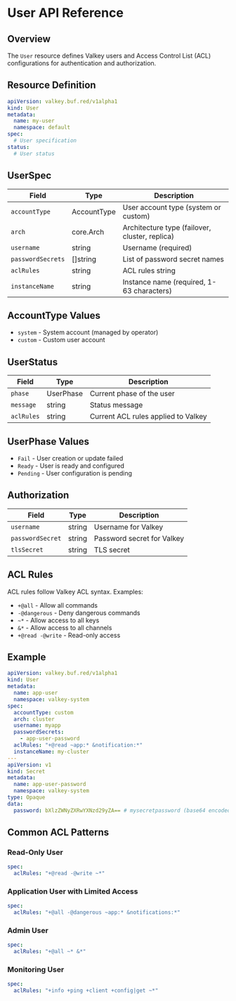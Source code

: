 # User API Reference

## Overview

The `User` resource defines Valkey users and Access Control List (ACL) configurations for authentication and authorization.

## Resource Definition

```yaml
apiVersion: valkey.buf.red/v1alpha1
kind: User
metadata:
  name: my-user
  namespace: default
spec:
  # User specification
status:
  # User status
```

## UserSpec

| Field | Type | Description |
|-------|------|-------------|
| `accountType` | AccountType | User account type (system or custom) |
| `arch` | core.Arch | Architecture type (failover, cluster, replica) |
| `username` | string | Username (required) |
| `passwordSecrets` | []string | List of password secret names |
| `aclRules` | string | ACL rules string |
| `instanceName` | string | Instance name (required, 1-63 characters) |

## AccountType Values

- `system` - System account (managed by operator)
- `custom` - Custom user account

## UserStatus

| Field | Type | Description |
|-------|------|-------------|
| `phase` | UserPhase | Current phase of the user |
| `message` | string | Status message |
| `aclRules` | string | Current ACL rules applied to Valkey |

## UserPhase Values

- `Fail` - User creation or update failed
- `Ready` - User is ready and configured
- `Pending` - User configuration is pending

## Authorization

| Field | Type | Description |
|-------|------|-------------|
| `username` | string | Username for Valkey |
| `passwordSecret` | string | Password secret for Valkey |
| `tlsSecret` | string | TLS secret |

## ACL Rules

ACL rules follow Valkey ACL syntax. Examples:

- `+@all` - Allow all commands
- `-@dangerous` - Deny dangerous commands
- `~*` - Allow access to all keys
- `&*` - Allow access to all channels
- `+@read -@write` - Read-only access

## Example

```yaml
apiVersion: valkey.buf.red/v1alpha1
kind: User
metadata:
  name: app-user
  namespace: valkey-system
spec:
  accountType: custom
  arch: cluster
  username: myapp
  passwordSecrets:
    - app-user-password
  aclRules: "+@read ~app:* &notification:*"
  instanceName: my-cluster
---
apiVersion: v1
kind: Secret
metadata:
  name: app-user-password
  namespace: valkey-system
type: Opaque
data:
  password: bXlzZWNyZXRwYXNzd29yZA== # mysecretpassword (base64 encoded)
```

## Common ACL Patterns

### Read-Only User
```yaml
spec:
  aclRules: "+@read -@write ~*"
```

### Application User with Limited Access
```yaml
spec:
  aclRules: "+@all -@dangerous ~app:* &notifications:*"
```

### Admin User
```yaml
spec:
  aclRules: "+@all ~* &*"
```

### Monitoring User
```yaml
spec:
  aclRules: "+info +ping +client +config|get ~*"
```
